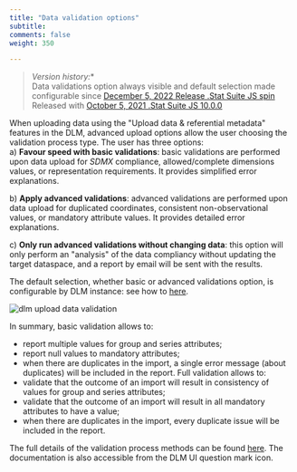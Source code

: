 ```yaml
---
title: "Data validation options"
subtitle: 
comments: false
weight: 350

---
```


> *Version history:**  
> Data validations option always visible and default selection made configurable since [December 5, 2022 Release .Stat Suite JS spin](https://sis-cc.gitlab.io/dotstatsuite-documentation/changelog/#december-5-2022)  
> Released with [October 5, 2021 .Stat Suite JS 10.0.0](https://sis-cc.gitlab.io/dotstatsuite-documentation/changelog/#october-5-2021)

When uploading data using the "Upload data & referential metadata" features in the DLM, advanced upload options allow the user choosing the validation process type. The user has three options:  
a) **Favour speed with basic validations**: basic validations are performed upon data upload for *SDMX* compliance, allowed/complete dimensions values, or representation requirements. It provides simplified error explanations.

b) **Apply advanced validations**: advanced validations are performed upon data upload for duplicated coordinates, consistent non-observational values, or mandatory attribute values. It provides detailed error explanations.

c) **Only run advanced validations without changing data**: this option will only perform an "analysis" of the data compliancy without updating the target dataspace, and a report by email will be sent with the results.

The default selection, whether basic or advanced validations option, is configurable by DLM instance: see how to [here](https://sis-cc.gitlab.io/dotstatsuite-documentation/configurations/dlm-configuration/#default-data-validations-option).

![dlm upload data validation](/dotstatsuite-documentation/images/dlm-upload-data-validation1.png)

In summary, basic validation allows to:
- report multiple values for group and series attributes;
- report null values to mandatory attributes;
- when there are duplicates in the import, a single error message (about duplicates) will be included in the report.
Full validation allows to:
- validate that the outcome of an import will result in consistency of values for group and series attributes;
- validate that the outcome of an import will result in all mandatory attributes to have a value;
- when there are duplicates in the import, every duplicate issue will be included in the report.

The full details of the validation process methods can be found [here](https://sis-cc.gitlab.io/dotstatsuite-documentation/using-api/api-main-features/#data-validation-process). The documentation is also accessible from the DLM UI question mark icon.
